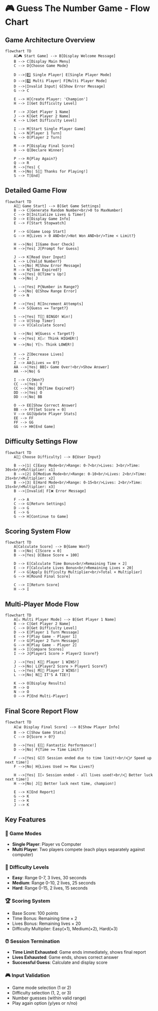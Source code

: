 # 🎮 Guess The Number Game - Flow Chart

## Game Architecture Overview

```mermaid
flowchart TD
    A[🎮 Start Game] --> B[Display Welcome Message]
    B --> C[Display Main Menu]
    C --> D{Choose Game Mode}
    
    D -->|1️⃣ Single Player| E[Single Player Mode]
    D -->|2️⃣ Multi Player| F[Multi Player Mode]
    D -->|Invalid Input| G[Show Error Message]
    G --> C
    
    E --> H[Create Player: 'Champion']
    H --> I[Get Difficulty Level]
    
    F --> J[Get Player 1 Name]
    J --> K[Get Player 2 Name]
    K --> L[Get Difficulty Level]
    
    I --> M[Start Single Player Game]
    L --> N[Player 1 Turn]
    N --> O[Player 2 Turn]
    
    M --> P[Display Final Score]
    O --> Q[Declare Winner]
    
    P --> R{Play Again?}
    Q --> R
    R -->|Yes| C
    R -->|No| S[👋 Thanks for Playing!]
    S --> T[End]
```

## Detailed Game Flow

```mermaid
flowchart TD
    A[🎯 Game Start] --> B[Get Game Settings]
    B --> C[Generate Random Number<br/>0 to MaxNumber]
    C --> D[Initialize Lives & Timer]
    D --> E[Display Game Info]
    E --> F[Start Stopwatch]
    
    F --> G[Game Loop Start]
    G --> H{Lives > 0 AND<br/>Not Won AND<br/>Time < Limit?}
    
    H -->|No| I[Game Over Check]
    H -->|Yes| J[Prompt for Guess]
    
    J --> K[Read User Input]
    K --> L{Valid Number?}
    L -->|No| M[Show Error Message]
    M --> N{Time Expired?}
    N -->|Yes| O[Time's Up!]
    N -->|No| J
    
    L -->|Yes| P{Number in Range?}
    P -->|No| Q[Show Range Error]
    Q --> N
    
    P -->|Yes| R[Increment Attempts]
    R --> S{Guess == Target?}
    
    S -->|Yes| T[🎉 BINGO! Win!]
    T --> U[Stop Timer]
    U --> V[Calculate Score]
    
    S -->|No| W{Guess < Target?}
    W -->|Yes| X[📈 Think HIGHER!]
    W -->|No| Y[📉 Think LOWER!]
    
    X --> Z[Decrease Lives]
    Y --> Z
    Z --> AA{Lives == 0?}
    AA -->|Yes| BB[💀 Game Over!<br/>Show Answer]
    AA -->|No| G
    
    I --> CC{Won?}
    CC -->|Yes| V
    CC -->|No| DD{Time Expired?}
    DD -->|Yes| O
    DD -->|No| BB
    
    O --> EE[Show Correct Answer]
    BB --> FF[Set Score = 0]
    V --> GG[Update Player Stats]
    EE --> FF
    FF --> GG
    GG --> HH[End Game]
```

## Difficulty Settings Flow

```mermaid
flowchart TD
    A[🎯 Choose Difficulty] --> B{User Input}
    
    B -->|1| C[Easy Mode<br/>Range: 0-7<br/>Lives: 3<br/>Time: 30s<br/>Multiplier: x1]
    B -->|2| D[Medium Mode<br/>Range: 0-10<br/>Lives: 2<br/>Time: 25s<br/>Multiplier: x2]
    B -->|3| E[Hard Mode<br/>Range: 0-15<br/>Lives: 2<br/>Time: 15s<br/>Multiplier: x3]
    B -->|Invalid| F[❌ Error Message]
    
    F --> A
    C --> G[Return Settings]
    D --> G
    E --> G
    G --> H[Continue to Game]
```

## Scoring System Flow

```mermaid
flowchart TD
    A[Calculate Score] --> B{Game Won?}
    B -->|No| C[Score = 0]
    B -->|Yes| D[Base Score = 100]
    
    D --> E[Calculate Time Bonus<br/>Remaining Time × 2]
    E --> F[Calculate Lives Bonus<br/>Remaining Lives × 20]
    F --> G[Apply Difficulty Multiplier<br/>Total × Multiplier]
    G --> H[Round Final Score]
    
    C --> I[Return Score]
    H --> I
```

## Multi-Player Mode Flow

```mermaid
flowchart TD
    A[⚔️ Multi Player Mode] --> B[Get Player 1 Name]
    B --> C[Get Player 2 Name]
    C --> D[Get Difficulty Level]
    D --> E[Player 1 Turn Message]
    E --> F[Play Game - Player 1]
    F --> G[Player 2 Turn Message]
    G --> H[Play Game - Player 2]
    H --> I[Compare Scores]
    I --> J{Player1 Score > Player2 Score?}
    
    J -->|Yes| K[🎉 Player 1 WINS!]
    J -->|No| L{Player2 Score > Player1 Score?}
    L -->|Yes| M[🎉 Player 2 WINS!]
    L -->|No| N[🤝 IT'S A TIE!]
    
    K --> O[Display Results]
    M --> O
    N --> O
    O --> P[End Multi-Player]
```

## Final Score Report Flow

```mermaid
flowchart TD
    A[📊 Display Final Score] --> B[Show Player Info]
    B --> C[Show Game Stats]
    C --> D{Score > 0?}
    
    D -->|Yes| E[🎉 Fantastic Performance!]
    D -->|No| F{Time >= Time Limit?}
    
    F -->|Yes| G[⏰ Session ended due to time limit!<br/>🏃‍♂️ Speed up next time!]
    F -->|No| H{Lives Used >= Max Lives?}
    
    H -->|Yes| I[💀 Session ended - all lives used!<br/>🎯 Better luck next time!]
    H -->|No| J[🎯 Better luck next time, champion!]
    
    E --> K[End Report]
    G --> K
    I --> K
    J --> K
```

## Key Features

### 🎯 **Game Modes**
- **Single Player**: Player vs Computer
- **Multi Player**: Two players compete (each plays separately against computer)

### 🔢 **Difficulty Levels**
- **Easy**: Range 0-7, 3 lives, 30 seconds
- **Medium**: Range 0-10, 2 lives, 25 seconds  
- **Hard**: Range 0-15, 2 lives, 15 seconds

### 🏆 **Scoring System**
- Base Score: 100 points
- Time Bonus: Remaining time × 2
- Lives Bonus: Remaining lives × 20
- Difficulty Multiplier: Easy(×1), Medium(×2), Hard(×3)

### ⏰ **Session Termination**
- **Time Limit Exhausted**: Game ends immediately, shows final report
- **Lives Exhausted**: Game ends, shows correct answer
- **Successful Guess**: Calculate and display score

### 🎮 **Input Validation**
- Game mode selection (1 or 2)
- Difficulty selection (1, 2, or 3)
- Number guesses (within valid range)
- Play again option (y/yes or n/no)